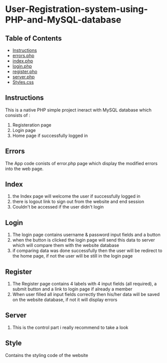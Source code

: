 # User-Registration-system-using-PHP-and-MySQL-database

## Table of Contents

* [Instructions](#Instructions)
* [errors.php](#Errors)
* [index.php](#Index)
* [login.php](#Login)
* [register.pho](#Register)
* [server.php](#Server)
* [Styles.css](#Style)

## Instructions
This is a native PHP simple project ineract with MySQL database which consists of :
1) Registeration page 
2) Login page
3) Home page if successfully logged in

## Errors
The App code conists of error.php page which display the modified errors into the web page.

## Index
1) the Index page will welcome the user if successfully logged in 
2) there is logout link to sign out from the website and end session
3) Couldn't be accessed if the user didn't login

## Login
1) The login page contains username & password input fields and a button
2) when the button is clicked the login page will send this data to server which will compare them with the website database
3) if comparing data was done successfully then the user will be redirect to the home page, if not the user will be still in the login page

## Register
1) The Register page contains 4 labels with 4 input fields (all required), a submit button and a link to login page if already a member
2) When user filled all input fields correctly then his/her data will be saved on the website database, if not it will display errors

## Server
1) This is the control part i really recommend to take a look

## Style
Contains the styling code of the website
